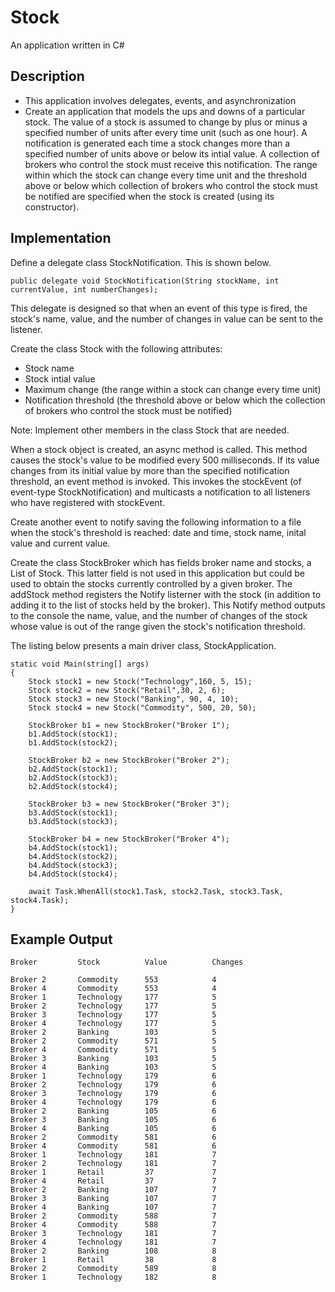 # Stock
An application written in C#

## Description
- This application involves delegates, events, and asynchronization
- Create an application that models the ups and downs of a particular stock. The value of a stock is assumed to change by plus or minus a specified number of units after every time unit (such as one hour). A notification is generated each time a stock changes more than a specified number of units above or below its intial value. A collection of brokers who control the stock must receive this notification. The range within which the stock can change every time unit and the threshold above or below which collection of brokers who control the stock must be notified are specified when the stock is created (using its constructor).

## Implementation
Define a delegate class StockNotification. This is shown below.

```code
public delegate void StockNotification(String stockName, int currentValue, int numberChanges);
```

This delegate is designed so that when an event of this type is fired, the stock's name, value, and the number of changes in value can be sent to the listener.


Create the class Stock with the following attributes:
- Stock name
- Stock intial value
- Maximum change (the range within a stock can change every time unit)
- Notification threshold (the threshold above or below  which the collection of brokers who control the stock must be notified)

Note: Implement other members in the class Stock that are needed.

When a stock object is created, an async method is called. This method causes the stock's value to be modified every 500 milliseconds. If its value changes from its initial value by more than the specified notification threshold, an event method is invoked. This invokes the stockEvent (of event-type StockNotification) and multicasts a  notification to all listeners who have registered with stockEvent.

Create another event to notify saving the following information to a file when the stock's threshold is reached: date and time, stock name, inital value and current value.

Create the class StockBroker which has fields broker name and stocks, a List of Stock. This latter field is not used in this application but could be used to obtain the stocks currently controlled by a given broker. The addStock method registers the Notify listerner with the stock (in addition to adding it to the list of stocks held by the broker). This Notify method outputs to the console the name, value, and the number of changes of the stock whose value is out of the range given the stock's notification threshold.

The listing below presents a main driver class, StockApplication.

```mainclass
static void Main(string[] args)
{
    Stock stock1 = new Stock("Technology",160, 5, 15);
    Stock stock2 = new Stock("Retail",30, 2, 6);
    Stock stock3 = new Stock("Banking", 90, 4, 10);
    Stock stock4 = new Stock("Commodity", 500, 20, 50);

    StockBroker b1 = new StockBroker("Broker 1");
    b1.AddStock(stock1);
    b1.AddStock(stock2);

    StockBroker b2 = new StockBroker("Broker 2");
    b2.AddStock(stock1);
    b2.AddStock(stock3);
    b2.AddStock(stock4);

    StockBroker b3 = new StockBroker("Broker 3");
    b3.AddStock(stock1);
    b3.AddStock(stock3);

    StockBroker b4 = new StockBroker("Broker 4");
    b4.AddStock(stock1);
    b4.AddStock(stock2);
    b4.AddStock(stock3);
    b4.AddStock(stock4);
    
    await Task.WhenAll(stock1.Task, stock2.Task, stock3.Task, stock4.Task);
}
```

## Example Output
```output
Broker         Stock          Value          Changes

Broker 2       Commodity      553            4
Broker 4       Commodity      553            4
Broker 1       Technology     177            5
Broker 2       Technology     177            5
Broker 3       Technology     177            5
Broker 4       Technology     177            5
Broker 2       Banking        103            5
Broker 2       Commodity      571            5
Broker 4       Commodity      571            5
Broker 3       Banking        103            5
Broker 4       Banking        103            5
Broker 1       Technology     179            6
Broker 2       Technology     179            6
Broker 3       Technology     179            6
Broker 4       Technology     179            6
Broker 2       Banking        105            6
Broker 3       Banking        105            6
Broker 4       Banking        105            6
Broker 2       Commodity      581            6
Broker 4       Commodity      581            6
Broker 1       Technology     181            7
Broker 2       Technology     181            7
Broker 1       Retail         37             7
Broker 4       Retail         37             7
Broker 2       Banking        107            7
Broker 3       Banking        107            7
Broker 4       Banking        107            7
Broker 2       Commodity      588            7
Broker 4       Commodity      588            7
Broker 3       Technology     181            7
Broker 4       Technology     181            7
Broker 2       Banking        108            8
Broker 1       Retail         38             8
Broker 2       Commodity      589            8
Broker 1       Technology     182            8
```
